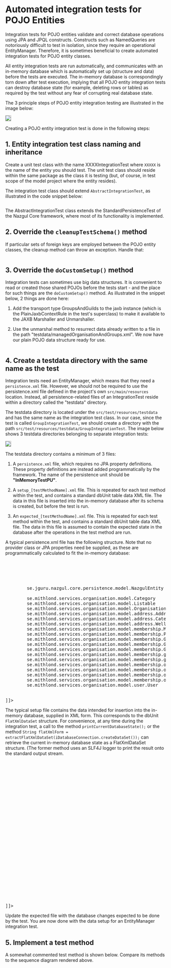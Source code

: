 # Automated integration tests for POJO Entities

Integration tests for POJO entities validate and correct database operations using JPA and JPQL constructs.
Constructs such as NamedQueries are notoriously difficult to test in isolation, since they require an 
operational EntityManager. Therefore, it is sometimes beneficial to create automated integration tests for POJO 
entity classes.

All entity integration tests are run automatically, and communicates with an in-memory database which is 
automatically set up (structure and data) before the tests are executed. The in-memory database is correspondingly 
torn down after test execution, implying that all POJO entity integration tests can destroy database state (for 
example, deleting rows or tables) as required by the test without any fear of corrupting real database state.

The 3 principle steps of POJO entity integration testing are illustrated in the image below:

<img src="images/plantuml/entity_integrationtests.png" style="border: solid DarkGray 1px;" />

Creating a POJO entity integration test is done in the following steps:

## 1. Entity integration test class naming and inheritance

Create a unit test class with the name XXXXIntegrationTest where `XXXXX` is the name of the entity you should test.
The unit test class should reside within the same package as the class it is testing (but, of course, in test scope 
of the model project where the entity resides).
   
The integration test class should extend `AbstractIntegrationTest`, as illustrated in the code snippet below:

<pre class="brush: java"><![CDATA[
    public class GroupIntegrationTest extends AbstractIntegrationTest { ... }
]]></pre>

The AbstractIntegrationTest class extends the StandardPersistenceTest of the Nazgul Core framework, where most of its 
functionality is implemented.
    
## 2. Override the `cleanupTestSchema()` method 

If particular sets of foreign keys are employed between the POJO entity classes, the cleanup method can
throw an exception. Handle that:

<pre class="brush: java"><![CDATA[
    /**
     * Override to ignore Foreign Key violation in dropping all database objects.
     * {@inheritDoc}
     */
    @Override
    protected void cleanupTestSchema(final boolean shutdownDatabase) {
        try {
            // 
            // For all relevant tables, run something like: 
            // ALTER TABLE "MyTable" ALTER COLUMN "ID" RESTART WITH 0
            // 
            super.cleanupTestSchema(shutdownDatabase);
        } catch (Exception e) {
            // Ignore this
        }
    }
]]></pre>

## 3. Override the `doCustomSetup()` method

Integration tests can sometimes use big data structures. It is convenient to read or created those shared POJOs 
before the tests start - and the place for such things are the `doCustomSetup()` method. As illustrated in the 
snippet below, 2 things are done here:
 
1. Add the transport type GroupsAndGuilds to the jaxb instance (which is the PlainJaxbContextRule in the 
   test's superclass) to make it available to the JAXB Marshaller and Unmarshaller.
   
2. Use the unmarshal method to resurrect data already written to a file in the path 
   "testdata/managedOrganisationAndGroups.xml". We now have our plain POJO data structure ready for use.

<pre class="brush: java"><![CDATA[
    /**
     * {@inheritDoc}
     */
    @Override
    protected void doCustomSetup() {

        // Add the helper transport type to the JAXBContext within this test
        jaxb.add(GroupsAndGuilds.class);

        // Fake reading some transported data.
        // This occurs when reading / unmarshalling transport model entities from the network.
        final GroupsAndGuilds transported = unmarshal(
                GroupsAndGuilds.class,
                XmlTestUtils.readFully("testdata/managedOrganisationAndGroups.xml"));
        receivedFromClient = transported.getGroupsAndGuilds();
    }
]]></pre>
    
## 4. Create a testdata directory with the same name as the test
    
Integration tests need an EntityManager, which means that they need a `persistence.xml` file. However, we should not 
be required to use the persistence.xml file defined in the project's own `src/main/resources` location. Instead, all 
persistence-related files of an IntegrationTest reside within a directory called the "testdata" directory.

The testdata directory is located under the `src/test/resources/testdata` and has the same name as the integration 
test class. In our case, since the test is called `GroupIntegrationTest`, we should create a directory with the path
`src/test/resources/testdata/GroupIntegrationTest`. The image below shows 3 testdata directories belonging to 
separate integration tests:

<img src="images/testdataDirectories.png" style="border: solid DarkGray 1px;" />

The testdata directory contains a minimum of 3 files:

1. A `persistence.xml` file, which requires no JPA property definitions. These property definitions are instead added
   programmatically by the framework. The name of the persistence unit should be **"InMemoryTestPU"**.

2. A `setup_[testMethodName].xml` file. This is repeated for each test method within the test, and contains a 
   standard dbUnit table data XML file. The data in this file is inserted into the in-memory database after its 
   schema is created, but before the test is run. 

3. An `expected_[testMethodName].xml` file. This is repeated for each test method within the test, and contains a 
   standard dbUnit table data XML file. The data in this file is assumed to contain the expected state in the 
   database after the operations in the test method are run.
     
A typical persistence.xml file has the following structure. Note that no provider class or JPA properties need be 
supplied, as these are programmatically calculated to fit the in-memory database: 

<pre class="brush: xml"><![CDATA[
    <persistence version="2.1"
             xmlns="http://xmlns.jcp.org/xml/ns/persistence"
             xmlns:xsi="http://www.w3.org/2001/XMLSchema-instance"
             xsi:schemaLocation="http://xmlns.jcp.org/xml/ns/persistence http://xmlns.jcp.org/xml/ns/persistence/persistence_2_1.xsd">

    <persistence-unit name="InMemoryTestPU">

        <!-- ===============================================
          |  Nazgul Core Entities
          +============================================== -->
        <class>se.jguru.nazgul.core.persistence.model.NazgulEntity</class>
        <!-- ===============================================
          |  Organisation Model Entities
          +============================================== -->
        <class>se.mithlond.services.organisation.model.Category</class>
        <class>se.mithlond.services.organisation.model.Listable</class>
        <class>se.mithlond.services.organisation.model.Organisation</class>
        <class>se.mithlond.services.organisation.model.address.Address</class>
        <class>se.mithlond.services.organisation.model.address.CategorizedAddress</class>
        <class>se.mithlond.services.organisation.model.address.WellKnownAddressType</class>
        <class>se.mithlond.services.organisation.model.membership.Membership</class>
        <class>se.mithlond.services.organisation.model.membership.PersonalSettings</class>
        <class>se.mithlond.services.organisation.model.membership.Group</class>
        <class>se.mithlond.services.organisation.model.membership.GroupMembership</class>
        <class>se.mithlond.services.organisation.model.membership.GroupMembershipId</class>
        <class>se.mithlond.services.organisation.model.membership.guild.Guild</class>
        <class>se.mithlond.services.organisation.model.membership.guild.GuildMembership</class>
        <class>se.mithlond.services.organisation.model.membership.order.Order</class>
        <class>se.mithlond.services.organisation.model.membership.order.OrderLevel</class>
        <class>se.mithlond.services.organisation.model.membership.order.OrderLevelGrant</class>
        <class>se.mithlond.services.organisation.model.membership.order.OrderLevelGrantId</class>
        <class>se.mithlond.services.organisation.model.user.User</class>
    </persistence-unit>
    </persistence>
]]></pre>      
    
The typical setup file contains the data intended for insertion into the in-memory database, supplied in XML form.
This corresponds to the dbUnit `FlatXmlDataSet` structure. For convenience, at any time during the integration test, 
a call to the method `printCurrentDatabaseState();` or the method 
`String flatXmlForm = extractFlatXmlDataSet(iDatabaseConnection.createDataSet());` can retrieve the current in-memory
database state as a FlatXmlDataSet structure. (The former method uses an SLF4J logger to print the result onto the 
standard output stream. 
    
<pre class="brush: xml"><![CDATA[
<?xml version="1.0" encoding="UTF-8"?>
<dataset>
  <ORGANISATION ID="1" BANKACCOUNTINFO="bankAccountInfo_0" EMAILSUFFIX="emailSuffix_0" ORGANISATIONNAME="name_0"
                PHONE="phone_0" POSTACCOUNTINFO="postAccountInfo_0" SUFFIX="suffix_0" VERSION="1"
                CAREOFLINE="careOfLine_0" CITY="city_0" COUNTRY="country_0" DEPARTMENTNAME="departmentName_0"
                DESCRIPTION="description_0" NUMBER="number_0" STREET="street_0" ZIPCODE="zipCode_0"/>
  <ORGANISATION ID="2" BANKACCOUNTINFO="bankAccountInfo_1" EMAILSUFFIX="emailSuffix_1" ORGANISATIONNAME="name_1"
                PHONE="phone_1" POSTACCOUNTINFO="postAccountInfo_1" SUFFIX="suffix_1" VERSION="1"
                CAREOFLINE="careOfLine_1" CITY="city_1" COUNTRY="country_1" DEPARTMENTNAME="departmentName_1"
                DESCRIPTION="description_1" NUMBER="number_1" STREET="street_1" ZIPCODE="zipCode_1"/>
  <ORGANISATION ID="3" BANKACCOUNTINFO="bankAccountInfo_2" EMAILSUFFIX="emailSuffix_2" ORGANISATIONNAME="name_2"
                PHONE="phone_2" POSTACCOUNTINFO="postAccountInfo_2" SUFFIX="suffix_2" VERSION="1"
                CAREOFLINE="careOfLine_2" CITY="city_2" COUNTRY="country_2" DEPARTMENTNAME="departmentName_2"
                DESCRIPTION="description_2" NUMBER="number_2" STREET="street_2" ZIPCODE="zipCode_2"/>
  <CATEGORIZEDADDRESS/>
  <CATEGORY/>
  <GROUPMEMBERSHIP/>
  <INTERNALGROUPS ID="1" DISCRIMINATOR="group" EMAILLIST="emailList_0" GROUPNAME="groupName_0" VERSION="1"
                  ORGANISATION_ID="1"/>
  <INTERNALGROUPS ID="2" DISCRIMINATOR="group" EMAILLIST="emailList_1" GROUPNAME="groupName_1" VERSION="1"
                  ORGANISATION_ID="2"/>
  <INTERNALGROUPS ID="3" DISCRIMINATOR="group" EMAILLIST="emailList_2" GROUPNAME="groupName_2" VERSION="1"
                  ORGANISATION_ID="3" PARENT_ID="2"/>
  <INTERNALGROUPS ID="4" DISCRIMINATOR="group" EMAILLIST="emailList_3" GROUPNAME="groupName_3" VERSION="1"
                  ORGANISATION_ID="1" PARENT_ID="3"/>
  <INTERNALGROUPS ID="5" DISCRIMINATOR="group" EMAILLIST="emailList_4" GROUPNAME="groupName_4" VERSION="1"
                  ORGANISATION_ID="2" PARENT_ID="4"/>
  <INTERNALGROUPS ID="6" DISCRIMINATOR="guild" EMAILLIST="emailList_0" GROUPNAME="guildName_0" VERSION="1"
                  ORGANISATION_ID="1" QUENYANAME="quenyaName_0" QUENYAPREFIX="quenyaPrefix_0"/>
  <INTERNALGROUPS ID="7" DISCRIMINATOR="guild" EMAILLIST="emailList_1" GROUPNAME="guildName_1" VERSION="1"
                  ORGANISATION_ID="2" QUENYANAME="quenyaName_1" QUENYAPREFIX="quenyaPrefix_1"/>
  <INTERNALGROUPS ID="8" DISCRIMINATOR="guild" EMAILLIST="emailList_2" GROUPNAME="guildName_2" VERSION="1"
                  ORGANISATION_ID="3" QUENYANAME="quenyaName_2" QUENYAPREFIX="quenyaPrefix_2"/>
  <INTERNALGROUPS ID="9" DISCRIMINATOR="guild" EMAILLIST="emailList_3" GROUPNAME="guildName_3" VERSION="1"
                  ORGANISATION_ID="1" QUENYANAME="quenyaName_3" QUENYAPREFIX="quenyaPrefix_3"/>
  <INTERNALGROUPS ID="10" DISCRIMINATOR="guild" EMAILLIST="emailList_4" GROUPNAME="guildName_4" VERSION="1"
                  ORGANISATION_ID="2" QUENYANAME="quenyaName_4" QUENYAPREFIX="quenyaPrefix_4"/>
  <MEMBERSHIP/>
  <MEMBERSHIP_GROUPMEMBERSHIP/>
  <NAZGULORDER/>
  <ORDERLEVEL/>
  <ORDERLEVELGRANT/>
  <PERSONALSETTINGS/>
  <PERSONALSETTINGS_SETTINGS/>
  <USER/>
  <USER_CONTACTDETAILS/>
</dataset>
]]></pre>
    
Update the expected file with the database changes expected to be done by the test. You are now done with the data 
setup for an EntityManager integration test.

## 5. Implement a test method

A somewhat commented test method is shown below. Compare its methods to the sequence diagram rendered above. 

<pre class="brush: java"><![CDATA[
    @Test
    public void validateEntityManagerMergingAndUpdating() throws Exception {

        // Assemble
        final IDataSet expected = performStandardTestDbSetup();

        // Act
        for(Group current : receivedFromClient) {

            // Can't use EntityManager.merge since data was changed during transport.
            // Instead, re-read from database and update using supplied data if required.
            //
            // This illustrates one of the bigger design flaws of JPA - EntityManager.merge
            // cannot be used when data has been changed during transport.
            // *sigh* - pointless much, yes?
            //
            // managedGroups.add(entityManager.merge(current));

            // a) Get the managed Group corresponding to the received/current one.
            final Group currentManaged = entityManager.find(Group.class, current.getId());

            // b) Check the version of the existing and the received object.
            //    Was the database version updated while the transported version was
            boolean notUpdatedInDatabase = currentManaged.getVersion() <= current.getVersion();
            boolean emailListUpdated = !currentManaged.getEmailList().equals(current.getEmailList());

            // c) Update the internal state of the managed object with the state of the transported one.
            if(notUpdatedInDatabase && emailListUpdated) {
                updateEmailList(currentManaged, current.getEmailList());
            }

            // d) Commit the transaction to flush the EntityManager to DB.
            commitAndStartNewTransaction();
        }

        final Group modifiedGroup = entityManager.createNamedQuery(Group.NAMEDQ_GET_BY_NAME_ORGANISATION, Group.class)
                .setParameter(Patterns.PARAM_GROUP_NAME, "groupName_0")
                .setParameter(Patterns.PARAM_ORGANISATION_NAME, "name_0")
                .getSingleResult();

        // Assert
        Assert.assertEquals("modifiedEmailList", modifiedGroup.getEmailList());
        Assert.assertEquals(2, modifiedGroup.getVersion());

        Assertion.assertEquals(expected, iDatabaseConnection.createDataSet());
    }
]]></pre>    